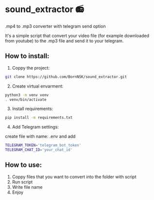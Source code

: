 # sound_extractor :radio:
.mp4 to .mp3 converter with telegram send option

It's a simple script that convert your video file (for example downloaded from youtube) to the .mp3 file and send it to your telegram.

## How to install:
1. Coppy the project:
```sh
git clone https://github.com/BornNSK/sound_extractor.git
```
2. Create virtual envarment:
```sh
python3 -m venv venv
. venv/bin/activate
```
3. Install requirements:
```sh
pip install -m requirements.txt
```
4. Add Telegram settings:

create file with name: .env and add
```sh
TELEGRAM_TOKEN='telegram_bot_token'
TELEGRAM_CHAT_ID='your_chat_id'
```

## How to use:
1. Coppy files that you want to convert into the folder with script
2. Run script
3. Write file name
4. Enjoy 
